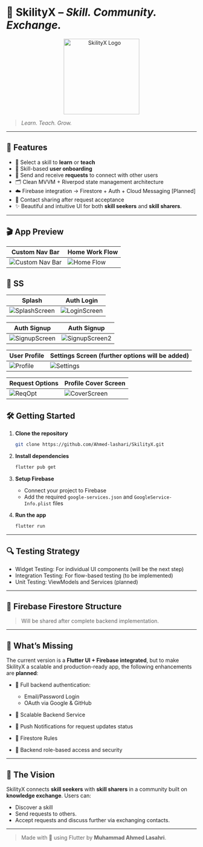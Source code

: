 # 🚀 SkilityX – *Skill. Community. Exchange.*

<p align="center">
  <img src="assets/skility_x_icon/skility_x.png" alt="SkilityX Logo" width="200"/>
</p>

> *Learn. Teach. Grow.*

---

## 📲 Features

- 🎯 Select a skill to **learn** or **teach**
- 🧠 Skill-based **user onboarding**
- 🤝 Send and receive **requests** to connect with other users
- 🗂️ Clean MVVM + Riverpod state management architecture
- ☁️ Firebase integration -> Firestore + Auth + Cloud Messaging [Planned]
- 💬 Contact sharing after request acceptance
- ✨ Beautiful and intuitive UI for both **skill seekers** and **skill sharers**.

---

## 🎬 App Preview

 | Custom Nav Bar                                        | Home Work Flow                                          |
 | ----------------------------------------------------- | ------------------------------------------------------- |
 | ![Custom Nav Bar](assets/ss/gifs/NavBar.gif)          | ![Home Flow](assets/ss/gifs/HomeFlow.gif)               |

## 📸 SS
 | Splash                                        | Auth Login                                          |
 | ----------------------------------------------------- | ------------------------------------------------------- |
 | ![SplashScreen](assets/ss/splash.png)          | ![LoginScreen](assets/ss/login.png)               |
 
 | Auth Signup                                        | Auth Signup                                          |
 | ----------------------------------------------------- | ------------------------------------------------------- |
 | ![SignupScreen](assets/ss/signup.png)          | ![SignupScreen2](assets/ss/signup2.png)               |

 | User Profile                                         | Settings Screen (further options will be added)                                          |
 | ----------------------------------------------------- | ------------------------------------------------------- |
 | ![Profile](assets/ss/profile.png)          | ![Settings](assets/ss/settings.png)               |


 | Request Options                                        | Profile Cover Screen                                          |
 | ----------------------------------------------------- | ------------------------------------------------------- |
 | ![ReqOpt](assets/ss/requestsoptions.png)          | ![CoverScreen](assets/ss/coverphotos.png)               |

## 🛠️ Getting Started

1. **Clone the repository**
   ```bash
   git clone https://github.com/Ahmed-lashari/SkilityX.git
   ```

2. **Install dependencies**

   ```bash
   flutter pub get
   ```

3. **Setup Firebase**

   * Connect your project to Firebase
   * Add the required `google-services.json` and `GoogleService-Info.plist` files

4. **Run the app**

   ```bash
   flutter run
   ```

---

## 🔍 Testing Strategy

* Widget Testing: For individual UI components (will be the next step)
* Integration Testing: For flow-based testing (to be implemented)
* Unit Testing: ViewModels and Services (planned)

---

## 🔔 Firebase Firestore Structure

> Will be shared after complete backend implementation.

---

## 🚧 What’s Missing

The current version is a **Flutter UI + Firebase integrated**, but to make SkilityX a scalable and production-ready app, the following enhancements are **planned**:

* 🔐 Full backend authentication:

  * Email/Password Login
  * OAuth via Google & GitHub
* 🔄 Scalable Backend Service
* 🔔 Push Notifications for request updates status
* 💾 Firestore Rules
* 🎯 Backend role-based access and security

---

## 👥 The Vision

SkilityX connects **skill seekers** with **skill sharers** in a community built on **knowledge exchange**. Users can:

* Discover a skill
* Send requests to others.
* Accept requests and discuss further via exchanging contacts.

---



> Made with 💙 using Flutter by **Muhammad Ahmed Lasahri**.


